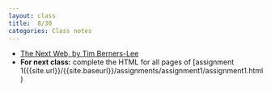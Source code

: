 ```yaml
---
layout: class
title:  8/30
categories: Class notes
---
```


- [The Next Web, by Tim Berners-Lee](https://www.ted.com/talks/tim_berners_lee_on_the_next_web)
- **For next class:** complete the HTML for all pages of [assignment 1({{site.url}}/{{site.baseurl}}/assignments/assignment1/assignment1.html)
